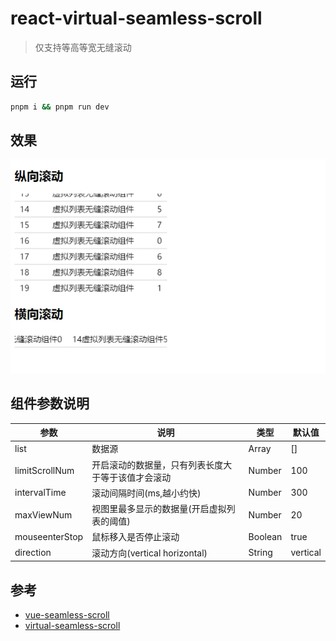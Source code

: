 #  react-virtual-seamless-scroll

> 仅支持等高等宽无缝滚动

##  运行 

```bash
pnpm i && pnpm run dev
```

## 效果

![这是图片](/docs/preview.gif "Magic Gardens")


## 组件参数说明
| 参数 | 说明                        | 类型      | 默认值       |
| --- |---------------------------|---------|-----------|
| list | 数据源                       | Array   | []        |
| limitScrollNum | 开启滚动的数据量，只有列表长度大于等于该值才会滚动 | Number  | 100       |
| intervalTime | 滚动间隔时间(ms,越小约快)           | Number  | 300       |
| maxViewNum | 视图里最多显示的数据量(开启虚拟列表的阈值)    | Number  | 20        |
| mouseenterStop | 鼠标移入是否停止滚动                | Boolean | true      |
| direction | 滚动方向(vertical horizontal)                    | String  | vertical  |

## 参考

- [vue-seamless-scroll](https://github.com/chenxuan0000/vue-seamless-scroll)
- [virtual-seamless-scroll](https://github.com/wy1348666498/virtual-seamless-scroll)

